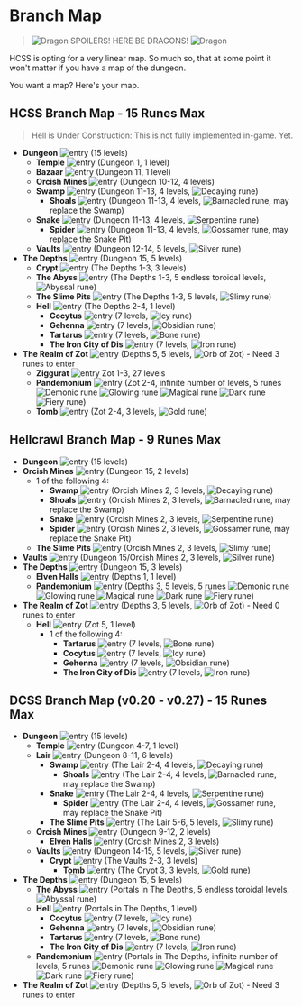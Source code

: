 # Branch Map

> ![Dragon](../source/rltiles/mon/dragons/fire_dragon.png) SPOILERS! HERE BE DRAGONS! ![Dragon](../source/rltiles/mon/dragons/fire_dragon.png)

HCSS is opting for a very linear map. So much so, that at some point it won't matter if you have a map of the dungeon.

You want a map? Here's your map.


## HCSS Branch Map - 15 Runes Max

> Hell is Under Construction: This is not fully implemented in-game. Yet.

* **Dungeon** ![entry](../source/rltiles/dngn/gateways/exit_dungeon.png) (15 levels)
  * **Temple** ![entry](../source/rltiles/dngn/gateways/enter_temple.png) (Dungeon 1, 1 level)
  * **Bazaar** ![entry](../source/rltiles/dngn/gateways/bazaar_portal.png) (Dungeon 11, 1 level)
  * **Orcish Mines** ![entry](../source/rltiles/dngn/gateways/enter_orc.png) (Dungeon 10-12, 4 levels)
  * **Swamp** ![entry](../source/rltiles/dngn/gateways/enter_swamp.png) (Dungeon 11-13, 4 levels, ![Decaying rune](../source/rltiles/item/misc/runes/rune_swamp.png))
    * **Shoals** ![entry](../source/rltiles/dngn/gateways/enter_shoals.png) (Dungeon 11-13, 4 levels, ![Barnacled rune](../source/rltiles/item/misc/runes/rune_shoals.png), may replace the Swamp)
  * **Snake** ![entry](../source/rltiles/dngn/gateways/enter_snake.png) (Dungeon 11-13, 4 levels, ![Serpentine rune](../source/rltiles/item/misc/runes/rune_snake.png))
    * **Spider** ![entry](../source/rltiles/dngn/gateways/enter_spider.png) (Dungeon 11-13, 4 levels, ![Gossamer rune](../source/rltiles/item/misc/runes/rune_spider.png), may replace the Snake Pit)
  * **Vaults** ![entry](../source/rltiles/dngn/gateways/enter_vaults_closed.png) (Dungeon 12-14, 5 levels, ![Silver rune](../source/rltiles/item/misc/runes/rune_vaults.png))
* **The Depths** ![entry](../source/rltiles/dngn/gateways/enter_depths.png) (Dungeon 15, 5 levels)
  * **Crypt** ![entry](../source/rltiles/dngn/gateways/enter_crypt.png) (The Depths 1-3, 3 levels)
  * **The Abyss** ![entry](../source/rltiles/dngn/gateways/enter_abyss1.png) (The Depths 1-3, 5 endless toroidal levels, ![Abyssal rune](../source/rltiles/item/misc/runes/rune_abyss.png))
  * **The Slime Pits** ![entry](../source/rltiles/dngn/gateways/enter_slime.png) (The Depths 1-3, 5 levels, ![Slimy rune](../source/rltiles/item/misc/runes/rune_slime.png))
  * **Hell** ![entry](../source/rltiles/dngn/gateways/enter_hell1.png) (The Depths 2-4, 1 level)
    * **Cocytus** ![entry](../source/rltiles/dngn/gateways/enter_cocytus1.png) (7 levels, ![Icy rune](../source/rltiles/item/misc/runes/rune_cocytus.png))
    * **Gehenna** ![entry](../source/rltiles/dngn/gateways/enter_gehenna1.png) (7 levels, ![Obsidian rune](../source/rltiles/item/misc/runes/rune_gehenna.png))
    * **Tartarus** ![entry](../source/rltiles/dngn/gateways/enter_tartarus1.png) (7 levels, ![Bone rune](../source/rltiles/item/misc/runes/rune_tartarus.png))
    * **The Iron City of Dis** ![entry](../source/rltiles/dngn/gateways/enter_dis1.png) (7 levels, ![Iron rune](../source/rltiles/item/misc/runes/rune_dis.png))
* **The Realm of Zot** ![entry](../source/rltiles/dngn/gateways/enter_zot_closed.png) (Depths 5, 5 levels, ![Orb of Zot](../source/rltiles/item/misc/misc_orb.png)) - Need 3 runes to enter
  * **Ziggurat** ![entry](../source/rltiles/dngn/gateways/zig_portal.png) Zot 1-3, 27 levels
  * **Pandemonium** ![entry](../source/rltiles/dngn/gateways/enter_pandemonium.png) (Zot 2-4, infinite number of levels, 5 runes ![Demonic rune](../source/rltiles/item/misc/runes/rune_demonic_1.png) ![Glowing rune](../source/rltiles/item/misc/runes/rune_demonic_2.png) ![Magical rune](../source/rltiles/item/misc/runes/rune_demonic_3.png) ![Dark rune](../source/rltiles/item/misc/runes/rune_demonic_4.png) ![Fiery rune](../source/rltiles/item/misc/runes/rune_demonic_5.png))
  * **Tomb** ![entry](../source/rltiles/dngn/gateways/enter_tomb.png) (Zot 2-4, 3 levels, ![Gold rune](../source/rltiles/item/misc/runes/rune_tomb.png))


## Hellcrawl Branch Map - 9 Runes Max

* **Dungeon** ![entry](../source/rltiles/dngn/gateways/exit_dungeon.png) (15 levels)
* **Orcish Mines** ![entry](../source/rltiles/dngn/gateways/enter_orc.png) (Dungeon 15, 2 levels)
  * 1 of the following 4:
    * **Swamp** ![entry](../source/rltiles/dngn/gateways/enter_swamp.png) (Orcish Mines 2, 3 levels, ![Decaying rune](../source/rltiles/item/misc/runes/rune_swamp.png))
    * **Shoals** ![entry](../source/rltiles/dngn/gateways/enter_shoals.png) (Orcish Mines 2, 3 levels, ![Barnacled rune](../source/rltiles/item/misc/runes/rune_shoals.png), may replace the Swamp)
    * **Snake** ![entry](../source/rltiles/dngn/gateways/enter_snake.png) (Orcish Mines 2, 3 levels, ![Serpentine rune](../source/rltiles/item/misc/runes/rune_snake.png))
    * **Spider** ![entry](../source/rltiles/dngn/gateways/enter_spider.png) (Orcish Mines 2, 3 levels, ![Gossamer rune](../source/rltiles/item/misc/runes/rune_spider.png), may replace the Snake Pit)
  * **The Slime Pits** ![entry](../source/rltiles/dngn/gateways/enter_slime.png) (Orcish Mines 2, 3 levels, ![Slimy rune](../source/rltiles/item/misc/runes/rune_slime.png))
* **Vaults** ![entry](../source/rltiles/dngn/gateways/enter_vaults_closed.png) (Dungeon 15/Orcish Mines 2, 3 levels, ![Silver rune](../source/rltiles/item/misc/runes/rune_vaults.png))
* **The Depths** ![entry](../source/rltiles/dngn/gateways/enter_depths.png) (Dungeon 15, 3 levels)
  * **Elven Halls** ![entry](../source/rltiles/dngn/gateways/enter_elf.png) (Depths 1, 1 level)
  * **Pandemonium** ![entry](../source/rltiles/dngn/gateways/enter_pandemonium.png) (Depths 3, 5 levels, 5 runes ![Demonic rune](../source/rltiles/item/misc/runes/rune_demonic_1.png) ![Glowing rune](../source/rltiles/item/misc/runes/rune_demonic_2.png) ![Magical rune](../source/rltiles/item/misc/runes/rune_demonic_3.png) ![Dark rune](../source/rltiles/item/misc/runes/rune_demonic_4.png) ![Fiery rune](../source/rltiles/item/misc/runes/rune_demonic_5.png))
* **The Realm of Zot** ![entry](../source/rltiles/dngn/gateways/enter_zot_closed.png) (Depths 3, 5 levels, ![Orb of Zot](../source/rltiles/item/misc/misc_orb.png)) - Need 0 runes to enter
  * **Hell** ![entry](../source/rltiles/dngn/gateways/enter_hell1.png) (Zot 5, 1 level)
    * 1 of the following 4:
      * **Tartarus** ![entry](../source/rltiles/dngn/gateways/enter_tartarus1.png) (7 levels, ![Bone rune](../source/rltiles/item/misc/runes/rune_tartarus.png))
      * **Cocytus** ![entry](../source/rltiles/dngn/gateways/enter_cocytus1.png) (7 levels, ![Icy rune](../source/rltiles/item/misc/runes/rune_cocytus.png))
      * **Gehenna** ![entry](../source/rltiles/dngn/gateways/enter_gehenna1.png) (7 levels, ![Obsidian rune](../source/rltiles/item/misc/runes/rune_gehenna.png))
      * **The Iron City of Dis** ![entry](../source/rltiles/dngn/gateways/enter_dis1.png) (7 levels, ![Iron rune](../source/rltiles/item/misc/runes/rune_dis.png))


## DCSS Branch Map (v0.20 - v0.27) - 15 Runes Max

* **Dungeon** ![entry](../source/rltiles/dngn/gateways/exit_dungeon.png) (15 levels)
  * **Temple** ![entry](../source/rltiles/dngn/gateways/enter_temple.png) (Dungeon 4-7, 1 level)
  * **Lair** ![entry](../source/rltiles/dngn/gateways/enter_lair.png) (Dungeon 8-11, 6 levels)
    * **Swamp** ![entry](../source/rltiles/dngn/gateways/enter_swamp.png) (The Lair 2-4, 4 levels, ![Decaying rune](../source/rltiles/item/misc/runes/rune_swamp.png))
      * **Shoals** ![entry](../source/rltiles/dngn/gateways/enter_shoals.png) (The Lair 2-4, 4 levels, ![Barnacled rune](../source/rltiles/item/misc/runes/rune_shoals.png), may replace the Swamp)
    * **Snake** ![entry](../source/rltiles/dngn/gateways/enter_snake.png) (The Lair 2-4, 4 levels, ![Serpentine rune](../source/rltiles/item/misc/runes/rune_snake.png))
      * **Spider** ![entry](../source/rltiles/dngn/gateways/enter_spider.png) (The Lair 2-4, 4 levels, ![Gossamer rune](../source/rltiles/item/misc/runes/rune_spider.png), may replace the Snake Pit)
    * **The Slime Pits** ![entry](../source/rltiles/dngn/gateways/enter_slime.png) (The Lair 5-6, 5 levels, ![Slimy rune](../source/rltiles/item/misc/runes/rune_slime.png))
  * **Orcish Mines** ![entry](../source/rltiles/dngn/gateways/enter_orc.png) (Dungeon 9-12, 2 levels)
    * **Elven Halls** ![entry](../source/rltiles/dngn/gateways/enter_elf.png) (Orcish Mines 2, 3 levels)
  * **Vaults** ![entry](../source/rltiles/dngn/gateways/enter_vaults_closed.png) (Dungeon 14-15, 5 levels, ![Silver rune](../source/rltiles/item/misc/runes/rune_vaults.png))
    * **Crypt** ![entry](../source/rltiles/dngn/gateways/enter_crypt.png) (The Vaults 2-3, 3 levels)
      * **Tomb** ![entry](../source/rltiles/dngn/gateways/enter_tomb.png) (The Crypt 3, 3 levels, ![Gold rune](../source/rltiles/item/misc/runes/rune_tomb.png))
* **The Depths** ![entry](../source/rltiles/dngn/gateways/enter_depths.png) (Dungeon 15, 5 levels)
  * **The Abyss** ![entry](../source/rltiles/dngn/gateways/enter_abyss1.png) (Portals in The Depths, 5 endless toroidal levels, ![Abyssal rune](../source/rltiles/item/misc/runes/rune_abyss.png))
  * **Hell** ![entry](../source/rltiles/dngn/gateways/enter_hell1.png) (Portals in The Depths, 1 level)
    * **Cocytus** ![entry](../source/rltiles/dngn/gateways/enter_cocytus1.png) (7 levels, ![Icy rune](../source/rltiles/item/misc/runes/rune_cocytus.png))
    * **Gehenna** ![entry](../source/rltiles/dngn/gateways/enter_gehenna1.png) (7 levels, ![Obsidian rune](../source/rltiles/item/misc/runes/rune_gehenna.png))
    * **Tartarus** ![entry](../source/rltiles/dngn/gateways/enter_tartarus1.png) (7 levels, ![Bone rune](../source/rltiles/item/misc/runes/rune_tartarus.png))
    * **The Iron City of Dis** ![entry](../source/rltiles/dngn/gateways/enter_dis1.png) (7 levels, ![Iron rune](../source/rltiles/item/misc/runes/rune_dis.png))
  * **Pandemonium** ![entry](../source/rltiles/dngn/gateways/enter_pandemonium.png) (Portals in The Depths, infinite number of levels, 5 runes ![Demonic rune](../source/rltiles/item/misc/runes/rune_demonic_1.png) ![Glowing rune](../source/rltiles/item/misc/runes/rune_demonic_2.png) ![Magical rune](../source/rltiles/item/misc/runes/rune_demonic_3.png) ![Dark rune](../source/rltiles/item/misc/runes/rune_demonic_4.png) ![Fiery rune](../source/rltiles/item/misc/runes/rune_demonic_5.png))
* **The Realm of Zot** ![entry](../source/rltiles/dngn/gateways/enter_zot_closed.png) (Depths 5, 5 levels, ![Orb of Zot](../source/rltiles/item/misc/misc_orb.png)) - Need 3 runes to enter
